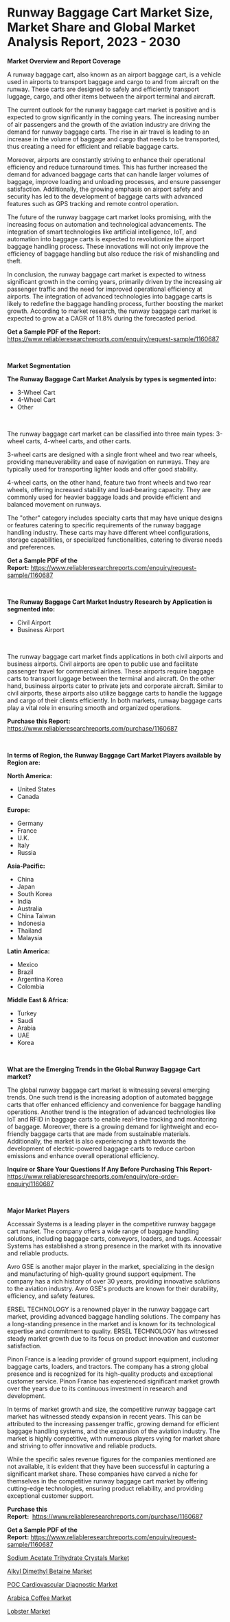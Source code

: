 <p><h1>Runway Baggage Cart Market Size, Market Share and Global Market Analysis Report, 2023 - 2030</h1></p><p><strong>Market Overview and Report Coverage</strong></p>
<p><p>A runway baggage cart, also known as an airport baggage cart, is a vehicle used in airports to transport baggage and cargo to and from aircraft on the runway. These carts are designed to safely and efficiently transport luggage, cargo, and other items between the airport terminal and aircraft.</p><p>The current outlook for the runway baggage cart market is positive and is expected to grow significantly in the coming years. The increasing number of air passengers and the growth of the aviation industry are driving the demand for runway baggage carts. The rise in air travel is leading to an increase in the volume of baggage and cargo that needs to be transported, thus creating a need for efficient and reliable baggage carts.</p><p>Moreover, airports are constantly striving to enhance their operational efficiency and reduce turnaround times. This has further increased the demand for advanced baggage carts that can handle larger volumes of baggage, improve loading and unloading processes, and ensure passenger satisfaction. Additionally, the growing emphasis on airport safety and security has led to the development of baggage carts with advanced features such as GPS tracking and remote control operation.</p><p>The future of the runway baggage cart market looks promising, with the increasing focus on automation and technological advancements. The integration of smart technologies like artificial intelligence, IoT, and automation into baggage carts is expected to revolutionize the airport baggage handling process. These innovations will not only improve the efficiency of baggage handling but also reduce the risk of mishandling and theft.</p><p>In conclusion, the runway baggage cart market is expected to witness significant growth in the coming years, primarily driven by the increasing air passenger traffic and the need for improved operational efficiency at airports. The integration of advanced technologies into baggage carts is likely to redefine the baggage handling process, further boosting the market growth. According to market research, the runway baggage cart market is expected to grow at a CAGR of 11.8% during the forecasted period.</p></p>
<p><strong>Get a Sample PDF of the Report:</strong> <a href="https://www.reliableresearchreports.com/enquiry/request-sample/1160687">https://www.reliableresearchreports.com/enquiry/request-sample/1160687</a></p>
<p>&nbsp;</p>
<p><strong>Market Segmentation</strong></p>
<p><strong>The Runway Baggage Cart Market Analysis by types is segmented into:</strong></p>
<p><ul><li>3-Wheel Cart</li><li>4-Wheel Cart</li><li>Other</li></ul></p>
<p>&nbsp;</p>
<p><p>The runway baggage cart market can be classified into three main types: 3-wheel carts, 4-wheel carts, and other carts. </p><p>3-wheel carts are designed with a single front wheel and two rear wheels, providing maneuverability and ease of navigation on runways. They are typically used for transporting lighter loads and offer good stability.</p><p>4-wheel carts, on the other hand, feature two front wheels and two rear wheels, offering increased stability and load-bearing capacity. They are commonly used for heavier baggage loads and provide efficient and balanced movement on runways.</p><p>The "other" category includes specialty carts that may have unique designs or features catering to specific requirements of the runway baggage handling industry. These carts may have different wheel configurations, storage capabilities, or specialized functionalities, catering to diverse needs and preferences.</p></p>
<p><strong>Get a Sample PDF of the Report:</strong>&nbsp;<a href="https://www.reliableresearchreports.com/enquiry/request-sample/1160687">https://www.reliableresearchreports.com/enquiry/request-sample/1160687</a></p>
<p>&nbsp;</p>
<p><strong>The Runway Baggage Cart Market Industry Research by Application is segmented into:</strong></p>
<p><ul><li>Civil Airport</li><li>Business Airport</li></ul></p>
<p>&nbsp;</p>
<p><p>The runway baggage cart market finds applications in both civil airports and business airports. Civil airports are open to public use and facilitate passenger travel for commercial airlines. These airports require baggage carts to transport luggage between the terminal and aircraft. On the other hand, business airports cater to private jets and corporate aircraft. Similar to civil airports, these airports also utilize baggage carts to handle the luggage and cargo of their clients efficiently. In both markets, runway baggage carts play a vital role in ensuring smooth and organized operations.</p></p>
<p><strong>Purchase this Report:</strong>&nbsp; <a href="https://www.reliableresearchreports.com/purchase/1160687">https://www.reliableresearchreports.com/purchase/1160687</a></p>
<p>&nbsp;</p>
<p><strong>In terms of Region, the Runway Baggage Cart Market Players available by Region are:</strong></p>
<p>
    <p> <strong> North America: </strong>
        <ul>
            <li>United States</li>
            <li>Canada</li>
        </ul>
        </p> 
    <p> <strong> Europe: </strong>
        <ul>
            <li>Germany</li>
            <li>France</li>
            <li>U.K.</li>
            <li>Italy</li>
            <li>Russia</li>
        </ul>
        </p> 
    <p> <strong> Asia-Pacific: </strong>
        <ul>
            <li>China</li>
            <li>Japan</li>
            <li>South Korea</li>
            <li>India</li>
            <li>Australia</li>
            <li>China Taiwan</li>
            <li>Indonesia</li>
            <li>Thailand</li>
            <li>Malaysia</li>
        </ul>
        </p> 
    <p> <strong> Latin America: </strong>
        <ul>
            <li>Mexico</li>
            <li>Brazil</li>
            <li>Argentina Korea</li>
            <li>Colombia</li>
        </ul>
        </p> 
    <p> <strong> Middle East & Africa: </strong>
        <ul>
            <li>Turkey</li>
            <li>Saudi</li>
            <li>Arabia</li>
            <li>UAE</li>
            <li>Korea</li>
        </ul>
    </p>
    </p>
<p>&nbsp;</p>
<p><strong>What are the Emerging Trends in the Global Runway Baggage Cart market?</strong></p>
<p><p>The global runway baggage cart market is witnessing several emerging trends. One such trend is the increasing adoption of automated baggage carts that offer enhanced efficiency and convenience for baggage handling operations. Another trend is the integration of advanced technologies like IoT and RFID in baggage carts to enable real-time tracking and monitoring of baggage. Moreover, there is a growing demand for lightweight and eco-friendly baggage carts that are made from sustainable materials. Additionally, the market is also experiencing a shift towards the development of electric-powered baggage carts to reduce carbon emissions and enhance overall operational efficiency.</p></p>
<p><strong>Inquire or Share Your Questions If Any Before Purchasing This Report</strong>- <a href="https://www.reliableresearchreports.com/enquiry/pre-order-enquiry/1160687">https://www.reliableresearchreports.com/enquiry/pre-order-enquiry/1160687</a></p>
<p>&nbsp;</p>
<p><strong>Major Market Players</strong></p>
<p><p>Accessair Systems is a leading player in the competitive runway baggage cart market. The company offers a wide range of baggage handling solutions, including baggage carts, conveyors, loaders, and tugs. Accessair Systems has established a strong presence in the market with its innovative and reliable products.</p><p>Avro GSE is another major player in the market, specializing in the design and manufacturing of high-quality ground support equipment. The company has a rich history of over 30 years, providing innovative solutions to the aviation industry. Avro GSE's products are known for their durability, efficiency, and safety features.</p><p>ERSEL TECHNOLOGY is a renowned player in the runway baggage cart market, providing advanced baggage handling solutions. The company has a long-standing presence in the market and is known for its technological expertise and commitment to quality. ERSEL TECHNOLOGY has witnessed steady market growth due to its focus on product innovation and customer satisfaction.</p><p>Pinon France is a leading provider of ground support equipment, including baggage carts, loaders, and tractors. The company has a strong global presence and is recognized for its high-quality products and exceptional customer service. Pinon France has experienced significant market growth over the years due to its continuous investment in research and development.</p><p>In terms of market growth and size, the competitive runway baggage cart market has witnessed steady expansion in recent years. This can be attributed to the increasing passenger traffic, growing demand for efficient baggage handling systems, and the expansion of the aviation industry. The market is highly competitive, with numerous players vying for market share and striving to offer innovative and reliable products.</p><p>While the specific sales revenue figures for the companies mentioned are not available, it is evident that they have been successful in capturing a significant market share. These companies have carved a niche for themselves in the competitive runway baggage cart market by offering cutting-edge technologies, ensuring product reliability, and providing exceptional customer support.</p></p>
<p><strong>Purchase this Report:</strong>&nbsp;&nbsp;<a href="https://www.reliableresearchreports.com/purchase/1160687">https://www.reliableresearchreports.com/purchase/1160687</a></p>
<p></p>
<p><strong>Get a Sample PDF of the Report:</strong>&nbsp;<a href="https://www.reliableresearchreports.com/enquiry/request-sample/1160687">https://www.reliableresearchreports.com/enquiry/request-sample/1160687</a></p>
<p><p><a href="https://medium.com/@carolynfuller1997/sodium-acetate-trihydrate-crystals-market-size-growth-forecast-2023-2030-523e2d09296e">Sodium Acetate Trihydrate Crystals Market</a></p><p><a href="https://medium.com/@tiffanytran1905/alkyl-dimethyl-betaine-market-size-growth-forecast-2023-2030-edb3f4ec4986">Alkyl Dimethyl Betaine Market</a></p><p><a href="https://github.com/WillieWoodard/Market-Research-Report-List-1/blob/main/poc-cardiovascular-diagnostic-market.md">POC Cardiovascular Diagnostic Market</a></p><p><a href="https://www.linkedin.com/pulse/arabica-coffee-market-research-report-provides-thorough-ttdae/">Arabica Coffee Market</a></p><p><a href="https://www.linkedin.com/pulse/lobster-market-share-amp-new-trends-analysis-report-type-xeyge/">Lobster Market</a></p></p>